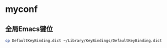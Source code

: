 myconf
======

## 全局Emacs键位

```bash
cp DefaultKeyBinding.dict ~/Library/KeyBindings/DefaultKeyBinding.dict
```
